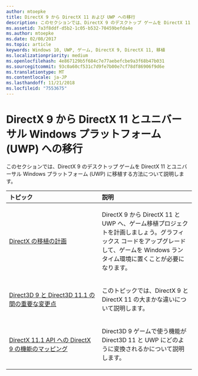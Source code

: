 ```yaml
---
author: mtoepke
title: DirectX 9 から DirectX 11 および UWP への移行
description: このセクションでは、DirectX 9 のデスクトップ ゲームを DirectX 11 とユニバーサル Windows プラットフォーム (UWP) に移植する方法について説明します。
ms.assetid: 7a3f8ddf-d5b2-1c05-b532-70459befda4e
ms.author: mtoepke
ms.date: 02/08/2017
ms.topic: article
keywords: Windows 10, UWP, ゲーム, DirectX 9, DirectX 11, 移植
ms.localizationpriority: medium
ms.openlocfilehash: 4e867129b5f684c7e77aebefcbe9a3f68b47b031
ms.sourcegitcommit: 93c0a60cf531c7d9fe7b00e7cf78df86906f9d6e
ms.translationtype: MT
ms.contentlocale: ja-JP
ms.lasthandoff: 11/21/2018
ms.locfileid: "7553675"
---
```

# <a name="moving-from-directx-9-to-directx-11-and-universal-windows-platform-uwp"></a>DirectX 9 から DirectX 11 とユニバーサル Windows プラットフォーム (UWP) への移行



このセクションでは、DirectX 9 のデスクトップ ゲームを DirectX 11 とユニバーサル Windows プラットフォーム (UWP) に移植する方法について説明します。

<table>
<colgroup>
<col width="50%" />
<col width="50%" />
</colgroup>
<thead>
<tr class="header">
<th align="left">トピック</th>
<th align="left">説明</th>
</tr>
</thead>
<tbody>
<tr class="odd">
<td align="left"><p><a href="plan-your-directx-port.md">DirectX の移植の計画</a></p></td>
<td align="left"><p>DirectX 9 から DirectX 11 と UWP へ、ゲーム移植プロジェクトを計画しましょう。グラフィックス コードをアップグレードして、ゲームを Windows ランタイム環境に置くことが必要になります。</p></td>
</tr>
<tr class="even">
<td align="left"><p><a href="understand-direct3d-11-1-concepts.md">Direct3D 9 と Direct3D 11.1 の間の重要な変更点</a></p></td>
<td align="left"><p>このトピックでは、DirectX 9 と DirectX 11 の大まかな違いについて説明します。</p></td>
</tr>
<tr class="odd">
<td align="left"><p><a href="feature-mapping.md">DirectX 11.1 API への DirectX 9 の機能のマッピング</a></p></td>
<td align="left"><p>Direct3D 9 ゲームで使う機能が Direct3D 11 と UWP にどのように変換されるかについて説明します。</p></td>
</tr>
</tbody>
</table>

 

 

 




